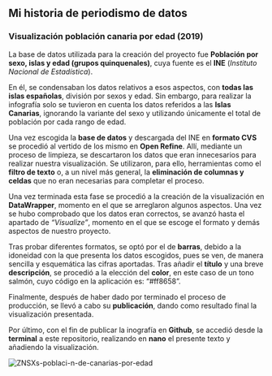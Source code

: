 ## Mi historia de periodismo de datos 

### Visualización población canaria por edad (2019)


La base de datos utilizada para la creación del proyecto fue **Población por sexo, islas y edad (grupos quinquenales)**, cuya fuente es el **INE** (*Instituto Nacional de Estadística*).

En él, se condensaban los datos relativos a esos aspectos, con **todas las islas españolas**, división por sexos y edad. Sin embargo, para realizar la infografía solo se tuvieron en cuenta los datos referidos a las **Islas Canarias**, ignorando la variante del sexo y utilizando únicamente el total de población por cada rango de edad.

Una vez escogida la **base de datos** y descargada del INE en **formato CVS** se procedió al vertido de los mismo en **Open Refine**. Allí, mediante un proceso de limpieza, se descartaron los datos que eran innecesarios para realizar nuestra visualización. Se utilizaron, para ello, herramientas como el **filtro de texto** o, a un nivel más general, la **eliminación de columnas y celdas** que no eran necesarias para completar el proceso. 

Una vez terminada esta fase se procedió a la creación de la visualización en **DataWrapper**, momento en el que se arreglaron algunos aspectos. Una vez se hubo comprobado que los datos eran correctos, se avanzó hasta el apartado de *“Visualize”*, momento en el que se escoge el formato y demás aspectos de nuestro proyecto. 

Tras probar diferentes formatos, se optó por el de **barras**, debido a la idoneidad con la que presenta los datos escogidos, pues se ven, de manera sencilla y esquemática las cifras aportadas. Tras añadir el **título** y una breve **descripción**, se procedió a la elección del **color**, en este caso de un tono salmón, cuyo código en la aplicación es: “#ff8658”.

Finalmente, después de haber dado por terminado el proceso de producción, se llevó a cabo su **publicación**, dando como resultado final la visualización presentada. 

Por último, con el fin de publicar la inografía en **Github**, se accedió desde la **terminal** a este repositorio, realizando en **nano** el presente texto y añadiendo la visualización.
                   
 ![ZNSXs-poblaci-n-de-canarias-por-edad](https://user-images.githubusercontent.com/90326392/143773639-1a32e9e0-6219-4194-a8d8-7f82b76b9e56.png)
